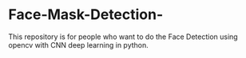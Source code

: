 # Face-Mask-Detection-
This repository is for people who want to do the Face Detection using opencv with CNN deep learning in python.
